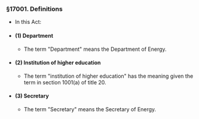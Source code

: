 ### §17001. Definitions
* In this Act:

* #### (1) Department
  * The term "Department" means the Department of Energy.

* #### (2) Institution of higher education
  * The term "institution of higher education" has the meaning given the term in section 1001(a) of title 20.

* #### (3) Secretary
  * The term "Secretary" means the Secretary of Energy.